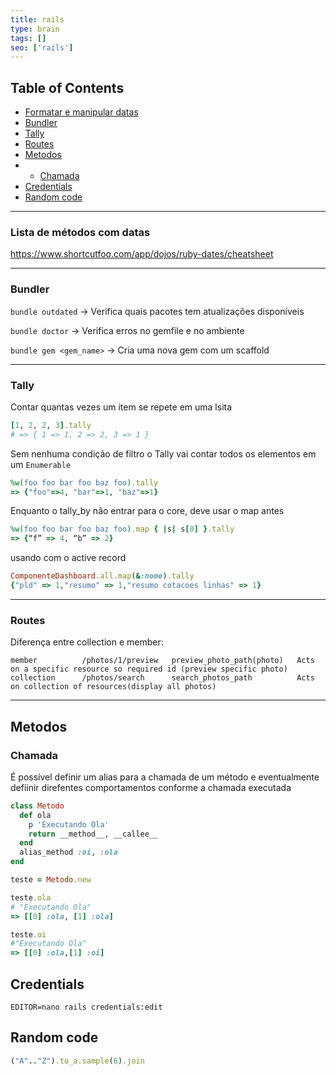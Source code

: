 ```yaml
---
title: rails
type: brain
tags: []
seo: ['rails']
---
```


## Table of Contents

- [Formatar e manipular datas](#formatar-manipular-data)
- [Bundler](#bundler)
- [Tally](#tally)
- [Routes](#routes)
- [Metodos](#metodos)
- - [Chamada](#chamada)
- [Credentials](#credentials)
- [Random code](#random)

<hr>
<a name="formatar-manipular-data"></a>

### Lista de métodos com datas

https://www.shortcutfoo.com/app/dojos/ruby-dates/cheatsheet

<hr>
<a name="bundler"></a>

### Bundler

`bundle outdated` -> Verifica quais pacotes tem atualizações disponíveis

`bundle doctor` -> Verifica erros no gemfile e no ambiente

`bundle gem <gem_name>` -> Cria uma nova gem com um scaffold

<hr>
<a name="tally"></a>

### Tally

Contar quantas vezes um item se repete em uma lsita

```ruby
[1, 2, 2, 3].tally
# => { 1 => 1, 2 => 2, 3 => 1 }
```

Sem nenhuma condição de filtro o Tally vai contar todos os elementos em um `Enumerable`

```ruby
%w(foo foo bar foo baz foo).tally
=> {"foo"=>4, "bar"=>1, "baz"=>1}
```

Enquanto o tally_by não entrar para o core, deve usar o map antes

```ruby
%w(foo foo bar foo baz foo).map { |s| s[0] }.tally
=> {“f” => 4, “b” => 2}
```

usando com o active record

```ruby
ComponenteDashboard.all.map(&:nome).tally
{"pld" => 1,"resumo" => 1,"resumo cotacoes linhas" => 1}
```

<hr>
<a name="routes"></a>

### Routes

Diferença entre collection e member:

```
member          /photos/1/preview   preview_photo_path(photo)   Acts on a specific resource so required id (preview specific photo)
collection      /photos/search      search_photos_path          Acts on collection of resources(display all photos)
```

<hr>
<a name="metodos"></a>

## Metodos

<a name="chamada"></a>

### Chamada

É possível definir um alias para a chamada de um método e eventualmente defiinir direfentes comportamentos conforme a chamada executada

```ruby
class Metodo
  def ola
    p 'Executando Ola'
    return __method__, __callee__
  end
  alias_method :oi, :ola
end

teste = Metodo.new

teste.ola
# "Executando Ola"
=> [[0] :ola, [1] :ola]

teste.oi
#"Executando Ola"
=> [[0] :ola,[1] :oi]

```

<a name="credentials"></a>

## Credentials

```
EDITOR=nano rails credentials:edit
```

<a name="random"></a>

## Random code

```ruby
("A".."Z").to_a.sample(6).join
```

